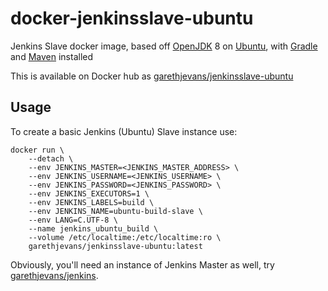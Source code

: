 # docker-jenkinsslave-ubuntu

Jenkins Slave docker image, based off [OpenJDK](http://openjdk.java.net/) 8 on [Ubuntu](https://www.ubuntu.com/), with [Gradle](https://gradle.org/) and [Maven](https://maven.apache.org/) installed

This is available on Docker hub as [garethjevans/jenkinsslave-ubuntu](https://hub.docker.com/r/garethjevans/jenkinsslave-ubuntu/)

## Usage

To create a basic Jenkins (Ubuntu) Slave instance use:

```
docker run \
    --detach \
    --env JENKINS_MASTER=<JENKINS_MASTER_ADDRESS> \
    --env JENKINS_USERNAME=<JENKINS_USERNAME> \
    --env JENKINS_PASSWORD=<JENKINS_PASSWORD> \
    --env JENKINS_EXECUTORS=1 \
    --env JENKINS_LABELS=build \
    --env JENKINS_NAME=ubuntu-build-slave \
    --env LANG=C.UTF-8 \
    --name jenkins_ubuntu_build \
    --volume /etc/localtime:/etc/localtime:ro \
    garethjevans/jenkinsslave-ubuntu:latest
```

Obviously, you'll need an instance of Jenkins Master as well, try [garethjevans/jenkins](https://hub.docker.com/r/garethjevans/jenkins/).
